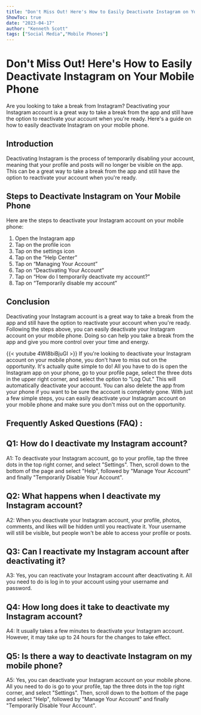 ```yaml
---
title: "Don't Miss Out! Here's How to Easily Deactivate Instagram on Your Mobile Phone"
ShowToc: true 
date: "2023-04-17"
author: "Kenneth Scott" 
tags: ["Social Media","Mobile Phones"]
---
```

# Don't Miss Out! Here's How to Easily Deactivate Instagram on Your Mobile Phone 

Are you looking to take a break from Instagram? Deactivating your Instagram account is a great way to take a break from the app and still have the option to reactivate your account when you're ready. Here's a guide on how to easily deactivate Instagram on your mobile phone. 

## Introduction 

Deactivating Instagram is the process of temporarily disabling your account, meaning that your profile and posts will no longer be visible on the app. This can be a great way to take a break from the app and still have the option to reactivate your account when you're ready. 

## Steps to Deactivate Instagram on Your Mobile Phone

Here are the steps to deactivate your Instagram account on your mobile phone:

1. Open the Instagram app
2. Tap on the profile icon
3. Tap on the settings icon
4. Tap on the “Help Center”
5. Tap on “Managing Your Account”
6. Tap on “Deactivating Your Account”
7. Tap on “How do I temporarily deactivate my account?”
8. Tap on “Temporarily disable my account”

## Conclusion

Deactivating your Instagram account is a great way to take a break from the app and still have the option to reactivate your account when you're ready. Following the steps above, you can easily deactivate your Instagram account on your mobile phone. Doing so can help you take a break from the app and give you more control over your time and energy.

{{< youtube 4WI8biBjuGI >}} 
If you're looking to deactivate your Instagram account on your mobile phone, you don't have to miss out on the opportunity. It's actually quite simple to do! All you have to do is open the Instagram app on your phone, go to your profile page, select the three dots in the upper right corner, and select the option to "Log Out." This will automatically deactivate your account. You can also delete the app from your phone if you want to be sure the account is completely gone. With just a few simple steps, you can easily deactivate your Instagram account on your mobile phone and make sure you don't miss out on the opportunity.

## Frequently Asked Questions (FAQ) :
## Q1: How do I deactivate my Instagram account?
A1: To deactivate your Instagram account, go to your profile, tap the three dots in the top right corner, and select "Settings". Then, scroll down to the bottom of the page and select "Help", followed by "Manage Your Account" and finally "Temporarily Disable Your Account".

## Q2: What happens when I deactivate my Instagram account?
A2: When you deactivate your Instagram account, your profile, photos, comments, and likes will be hidden until you reactivate it. Your username will still be visible, but people won't be able to access your profile or posts.

## Q3: Can I reactivate my Instagram account after deactivating it?
A3: Yes, you can reactivate your Instagram account after deactivating it. All you need to do is log in to your account using your username and password.

## Q4: How long does it take to deactivate my Instagram account?
A4: It usually takes a few minutes to deactivate your Instagram account. However, it may take up to 24 hours for the changes to take effect.

## Q5: Is there a way to deactivate Instagram on my mobile phone?
A5: Yes, you can deactivate your Instagram account on your mobile phone. All you need to do is go to your profile, tap the three dots in the top right corner, and select "Settings". Then, scroll down to the bottom of the page and select "Help", followed by "Manage Your Account" and finally "Temporarily Disable Your Account".


